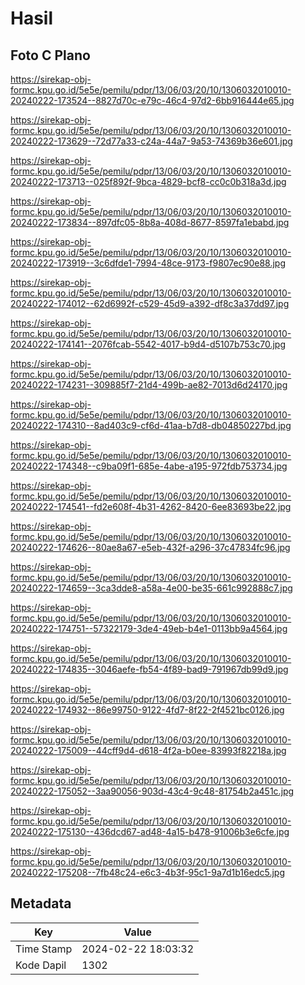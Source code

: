 # Hasil

## Foto C Plano

https://sirekap-obj-formc.kpu.go.id/5e5e/pemilu/pdpr/13/06/03/20/10/1306032010010-20240222-173524--8827d70c-e79c-46c4-97d2-6bb916444e65.jpg

https://sirekap-obj-formc.kpu.go.id/5e5e/pemilu/pdpr/13/06/03/20/10/1306032010010-20240222-173629--72d77a33-c24a-44a7-9a53-74369b36e601.jpg

https://sirekap-obj-formc.kpu.go.id/5e5e/pemilu/pdpr/13/06/03/20/10/1306032010010-20240222-173713--025f892f-9bca-4829-bcf8-cc0c0b318a3d.jpg

https://sirekap-obj-formc.kpu.go.id/5e5e/pemilu/pdpr/13/06/03/20/10/1306032010010-20240222-173834--897dfc05-8b8a-408d-8677-8597fa1ebabd.jpg

https://sirekap-obj-formc.kpu.go.id/5e5e/pemilu/pdpr/13/06/03/20/10/1306032010010-20240222-173919--3c6dfde1-7994-48ce-9173-f9807ec90e88.jpg

https://sirekap-obj-formc.kpu.go.id/5e5e/pemilu/pdpr/13/06/03/20/10/1306032010010-20240222-174012--62d6992f-c529-45d9-a392-df8c3a37dd97.jpg

https://sirekap-obj-formc.kpu.go.id/5e5e/pemilu/pdpr/13/06/03/20/10/1306032010010-20240222-174141--2076fcab-5542-4017-b9d4-d5107b753c70.jpg

https://sirekap-obj-formc.kpu.go.id/5e5e/pemilu/pdpr/13/06/03/20/10/1306032010010-20240222-174231--309885f7-21d4-499b-ae82-7013d6d24170.jpg

https://sirekap-obj-formc.kpu.go.id/5e5e/pemilu/pdpr/13/06/03/20/10/1306032010010-20240222-174310--8ad403c9-cf6d-41aa-b7d8-db04850227bd.jpg

https://sirekap-obj-formc.kpu.go.id/5e5e/pemilu/pdpr/13/06/03/20/10/1306032010010-20240222-174348--c9ba09f1-685e-4abe-a195-972fdb753734.jpg

https://sirekap-obj-formc.kpu.go.id/5e5e/pemilu/pdpr/13/06/03/20/10/1306032010010-20240222-174541--fd2e608f-4b31-4262-8420-6ee83693be22.jpg

https://sirekap-obj-formc.kpu.go.id/5e5e/pemilu/pdpr/13/06/03/20/10/1306032010010-20240222-174626--80ae8a67-e5eb-432f-a296-37c47834fc96.jpg

https://sirekap-obj-formc.kpu.go.id/5e5e/pemilu/pdpr/13/06/03/20/10/1306032010010-20240222-174659--3ca3dde8-a58a-4e00-be35-661c992888c7.jpg

https://sirekap-obj-formc.kpu.go.id/5e5e/pemilu/pdpr/13/06/03/20/10/1306032010010-20240222-174751--57322179-3de4-49eb-b4e1-0113bb9a4564.jpg

https://sirekap-obj-formc.kpu.go.id/5e5e/pemilu/pdpr/13/06/03/20/10/1306032010010-20240222-174835--3046aefe-fb54-4f89-bad9-791967db99d9.jpg

https://sirekap-obj-formc.kpu.go.id/5e5e/pemilu/pdpr/13/06/03/20/10/1306032010010-20240222-174932--86e99750-9122-4fd7-8f22-2f4521bc0126.jpg

https://sirekap-obj-formc.kpu.go.id/5e5e/pemilu/pdpr/13/06/03/20/10/1306032010010-20240222-175009--44cff9d4-d618-4f2a-b0ee-83993f82218a.jpg

https://sirekap-obj-formc.kpu.go.id/5e5e/pemilu/pdpr/13/06/03/20/10/1306032010010-20240222-175052--3aa90056-903d-43c4-9c48-81754b2a451c.jpg

https://sirekap-obj-formc.kpu.go.id/5e5e/pemilu/pdpr/13/06/03/20/10/1306032010010-20240222-175130--436dcd67-ad48-4a15-b478-91006b3e6cfe.jpg

https://sirekap-obj-formc.kpu.go.id/5e5e/pemilu/pdpr/13/06/03/20/10/1306032010010-20240222-175208--7fb48c24-e6c3-4b3f-95c1-9a7d1b16edc5.jpg


## Metadata

| Key        | Value               |
| ---------- | ------------------- |
| Time Stamp | 2024-02-22 18:03:32 |
| Kode Dapil | 1302                |



